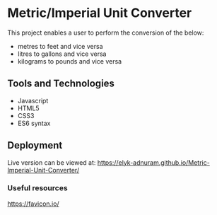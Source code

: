 # Metric/Imperial Unit Converter

This project enables a user to perform the conversion of the below:

- metres to feet and vice versa
- litres to gallons and vice versa
- kilograms to pounds and vice versa

## Tools and Technologies

- Javascript
- HTML5
- CSS3
- ES6 syntax

## Deployment

Live version can be viewed at: https://elyk-adnuram.github.io/Metric-Imperial-Unit-Converter/

### Useful resources

https://favicon.io/
